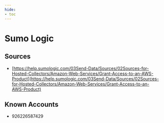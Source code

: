 ```yaml
---
hide:
- toc
---
```


# Sumo Logic

## Sources

*   [https://help.sumologic.com/03Send-Data/Sources/02Sources-for-Hosted-Collectors/Amazon-Web-Services/Grant-Access-to-an-AWS-Product](https://help.sumologic.com/03Send-Data/Sources/02Sources-for-Hosted-Collectors/Amazon-Web-Services/Grant-Access-to-an-AWS-Product)

## Known Accounts

*   926226587429